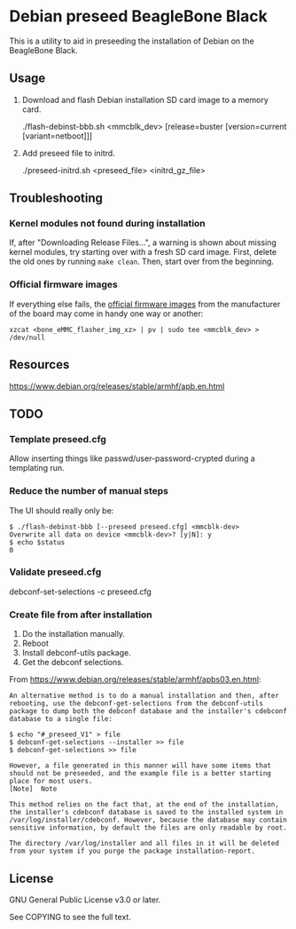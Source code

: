 # Debian preseed BeagleBone Black

This is a utility to aid in preseeding the installation of Debian on the BeagleBone Black.

## Usage

1. Download and flash Debian installation SD card image to a memory card.

    ./flash-debinst-bbb.sh <mmcblk_dev> [release=buster [version=current [variant=netboot]]]

2. Add preseed file to initrd.

    ./preseed-initrd.sh <preseed_file> <initrd_gz_file>

## Troubleshooting

### Kernel modules not found during installation

If, after "Downloading Release Files...", a warning is shown about missing kernel modules, try starting over with a fresh SD card image.
First, delete the old ones by running `make clean`.
Then, start over from the beginning.

### Official firmware images

If everything else fails, the [official firmware
images](https://beagleboard.org/latest-images) from the manufacturer of the
board may come in handy one way or another:

    xzcat <bone_eMMC_flasher_img_xz> | pv | sudo tee <mmcblk_dev> > /dev/null

## Resources

https://www.debian.org/releases/stable/armhf/apb.en.html

## TODO

### Template preseed.cfg

Allow inserting things like passwd/user-password-crypted during a templating run.

### Reduce the number of manual steps

The UI should really only be:

    $ ./flash-debinst-bbb [--preseed preseed.cfg] <mmcblk-dev>
    Overwrite all data on device <mmcblk-dev>? [y|N]: y
    $ echo $status
    0

### Validate preseed.cfg

debconf-set-selections -c preseed.cfg


### Create file from after installation

1. Do the installation manually.
2. Reboot
3. Install debconf-utils package.
2. Get the debconf selections.

From https://www.debian.org/releases/stable/armhf/apbs03.en.html:

    An alternative method is to do a manual installation and then, after rebooting, use the debconf-get-selections from the debconf-utils package to dump both the debconf database and the installer's cdebconf database to a single file:

    $ echo "#_preseed_V1" > file
    $ debconf-get-selections --installer >> file
    $ debconf-get-selections >> file

    However, a file generated in this manner will have some items that should not be preseeded, and the example file is a better starting place for most users.
    [Note] 	Note

    This method relies on the fact that, at the end of the installation, the installer's cdebconf database is saved to the installed system in /var/log/installer/cdebconf. However, because the database may contain sensitive information, by default the files are only readable by root.

    The directory /var/log/installer and all files in it will be deleted from your system if you purge the package installation-report.

## License

GNU General Public License v3.0 or later.

See COPYING to see the full text.
